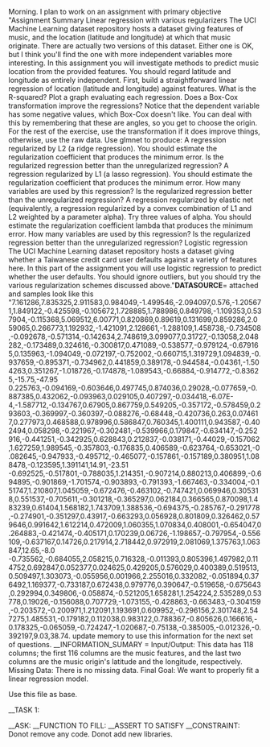 Morning. I plan to work on an assignment with primary objective "Assignment Summary
Linear regression with various regularizers The UCI Machine Learning dataset repository hosts a dataset giving features of music, and the location (latitude and longitude) at which that music originate. There are actually two versions of this dataset. Either one is OK, but I think you'll find the one with more independent variables more interesting. In this assignment you will investigate methods to predict music location from the provided features. You should regard latitude and longitude as entirely independent.
First, build a straightforward linear regression of location (latitude and longitude) against features. What is the R-squared? Plot a graph evaluating each regression.
Does a Box-Cox transformation improve the regressions? Notice that the dependent variable has some negative values, which Box-Cox doesn't like. You can deal with this by remembering that these are angles, so you get to choose the origin. For the rest of the exercise, use the transformation if it does improve things, otherwise, use the raw data.
Use glmnet to produce:
A regression regularized by L2 (a ridge regression). You should estimate the regularization coefficient that produces the minimum error. Is the regularized regression better than the unregularized regression?
A regression regularized by L1 (a lasso regression). You should estimate the regularization coefficient that produces the minimum error. How many variables are used by this regression? Is the regularized regression better than the unregularized regression?
A regression regularized by elastic net (equivalently, a regression regularized by a convex combination of L1 and L2 weighted by a parameter alpha). Try three values of alpha. You should estimate the regularization coefficient lambda that produces the minimum error. How many variables are used by this regression? Is the regularized regression better than the unregularized regression?
Logistic regression The UCI Machine Learning dataset repository hosts a dataset giving whether a Taiwanese credit card user defaults against a variety of features here. In this part of the assignment you will use logistic regression to predict whether the user defaults. You should ignore outliers, but you should try the various regularization schemes discussed above."__DATASOURCE__= attached and samples look like this "7.161286,7.835325,2.911583,0.984049,-1.499546,-2.094097,0.576,-1.205671,1.849122,-0.425598,-0.105672,1.728885,1.788986,0.849798,-1.109353,0.537904,-0.115368,5.069512,6.00771,0.820869,0.89619,0.131699,0.859286,2.059065,0.266773,1.192932,-1.421091,2.128661,-1.288109,1.458738,-0.734508,-0.092678,-0.571314,-0.142634,2.748619,3.099077,0.31727,-0.13058,2.048282,-0.173489,0.324616,-0.300817,0.471089,-0.538577,-0.979124,-0.679165,0.135963,-1.094049,-0.072197,-0.752002,-0.660715,1.319729,1.094839,-0.937659,-0.895371,-0.734962,0.441859,0.389178,-0.944584,-0.04361,-1.504263,0.351267,-1.018726,-0.174878,-1.089543,-0.66884,-0.914772,-0.83625,-15.75,-47.95
0.225763,-0.094169,-0.603646,0.497745,0.874036,0.29028,-0.077659,-0.887385,0.432062,-0.093963,0.029105,0.407297,-0.034418,-6.07E-4,-1.587712,-0.134767,0.67905,0.867759,0.549205,-0.357172,-0.578459,0.293603,-0.369997,-0.360397,-0.088276,-0.68448,-0.420736,0.263,0.074617,0.277973,0.468588,0.978996,0.586847,0.760345,1.400111,0.943587,-0.402494,0.058298,-0.221967,-0.302481,-0.539966,0.179847,-0.634147,-0.252916,-0.441251,-0.342925,0.628843,0.212837,-0.038171,-0.44029,-0.157062,1.627259,1.989545,-0.357803,-0.176835,0.406589,-0.623764,-0.653021,-0.082645,-0.947933,-0.495712,-0.465077,-0.157861,-0.157189,0.380951,1.088478,-0.123595,1.391141,14.91,-23.51
-0.692525,-0.517801,-0.788035,1.214351,-0.907214,0.880213,0.406899,-0.694895,-0.901869,-1.701574,-0.903893,-0.791393,-1.667463,-0.334004,-0.151747,1.210807,1.045059,-0.672476,-0.463102,-0.747421,0.069946,0.305318,0.551537,-0.705611,-0.301218,-0.365297,0.062184,0.366565,0.870098,1.483239,0.61404,1.568182,1.743709,1.388536,-0.694375,-0.285767,-0.291778,-0.274901,-0.351297,0.43917,-0.663293,0.056928,0.801809,0.326462,0.579646,0.991642,1.612214,0.472009,1.060355,1.070834,0.408001,-0.654047,0.264883,-0.421474,-0.405171,0.170239,0.06726,-1.198657,-0.797954,-0.556109,-0.637167,0.14726,0.217914,2.718442,0.972919,2.081069,1.375763,1.063847,12.65,-8.0
-0.735562,-0.684055,2.058215,0.716328,-0.011393,0.805396,1.497982,0.114752,0.692847,0.052377,0.024625,0.429205,0.576029,0.400389,0.519513,0.509497,1.303073,-0.055956,0.001966,2.255016,0.332082,-0.051894,0.376492,1.169377,-0.733187,0.672438,0.979776,0.390647,-0.519658,-0.675643,0.292994,0.349806,-0.058874,-0.521205,1.658281,1.254224,2.535289,0.53778,0.19026,-0.156088,0.707729,-1.073155,-0.428863,-0.663483,-0.304159,-0.203572,-0.200971,1.212091,1.193691,0.609952,-0.296156,2.301748,2.547275,1.485531,-0.179182,0.112038,0.983122,0.788367,-0.805626,0.166616,-0.178325,-0.065059,-0.724247,-1.020687,-0.75138,-0.385005,-0.012326,-0.392197,9.03,38.74. update memory to use this information for the next set of questions.
__INFORMATION_SUMARY =
Input/Output: This data has 118 columns; the first 116 columns are the music features, and the last two columns are the music origin's latitude and the longitude, respectively.
Missing Data: There is no missing data.
Final Goal: We want to properly fit a linear regression model.

Use this file as base.


__TASK 1:

__ASK:
__FUNCTION TO FILL:
__ASSERT TO SATISFY
__CONSTRAINT: Donot remove any code. Donot add new libraries.